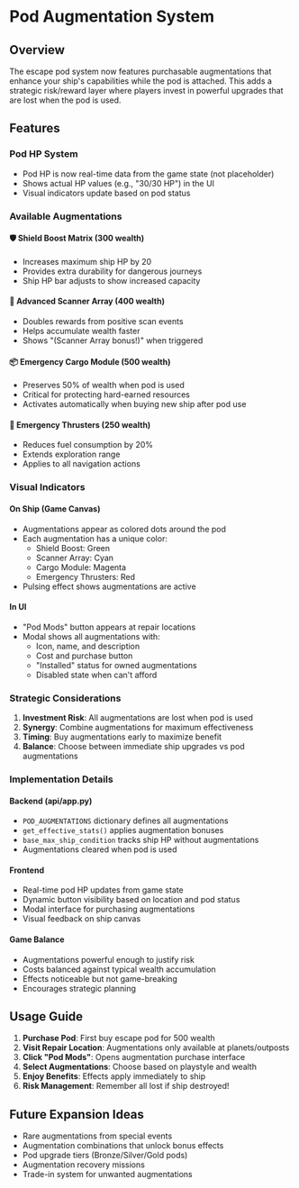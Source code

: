 # Pod Augmentation System

## Overview
The escape pod system now features purchasable augmentations that enhance your ship's capabilities while the pod is attached. This adds a strategic risk/reward layer where players invest in powerful upgrades that are lost when the pod is used.

## Features

### Pod HP System
- Pod HP is now real-time data from the game state (not placeholder)
- Shows actual HP values (e.g., "30/30 HP") in the UI
- Visual indicators update based on pod status

### Available Augmentations

#### 🛡️ Shield Boost Matrix (300 wealth)
- Increases maximum ship HP by 20
- Provides extra durability for dangerous journeys
- Ship HP bar adjusts to show increased capacity

#### 📡 Advanced Scanner Array (400 wealth)
- Doubles rewards from positive scan events
- Helps accumulate wealth faster
- Shows "(Scanner Array bonus!)" when triggered

#### 📦 Emergency Cargo Module (500 wealth)
- Preserves 50% of wealth when pod is used
- Critical for protecting hard-earned resources
- Activates automatically when buying new ship after pod use

#### 🚀 Emergency Thrusters (250 wealth)
- Reduces fuel consumption by 20%
- Extends exploration range
- Applies to all navigation actions

### Visual Indicators

#### On Ship (Game Canvas)
- Augmentations appear as colored dots around the pod
- Each augmentation has a unique color:
  - Shield Boost: Green
  - Scanner Array: Cyan
  - Cargo Module: Magenta
  - Emergency Thrusters: Red
- Pulsing effect shows augmentations are active

#### In UI
- "Pod Mods" button appears at repair locations
- Modal shows all augmentations with:
  - Icon, name, and description
  - Cost and purchase button
  - "Installed" status for owned augmentations
  - Disabled state when can't afford

### Strategic Considerations

1. **Investment Risk**: All augmentations are lost when pod is used
2. **Synergy**: Combine augmentations for maximum effectiveness
3. **Timing**: Buy augmentations early to maximize benefit
4. **Balance**: Choose between immediate ship upgrades vs pod augmentations

### Implementation Details

#### Backend (api/app.py)
- `POD_AUGMENTATIONS` dictionary defines all augmentations
- `get_effective_stats()` applies augmentation bonuses
- `base_max_ship_condition` tracks ship HP without augmentations
- Augmentations cleared when pod is used

#### Frontend
- Real-time pod HP updates from game state
- Dynamic button visibility based on location and pod status
- Modal interface for purchasing augmentations
- Visual feedback on ship canvas

#### Game Balance
- Augmentations powerful enough to justify risk
- Costs balanced against typical wealth accumulation
- Effects noticeable but not game-breaking
- Encourages strategic planning

## Usage Guide

1. **Purchase Pod**: First buy escape pod for 500 wealth
2. **Visit Repair Location**: Augmentations only available at planets/outposts
3. **Click "Pod Mods"**: Opens augmentation purchase interface
4. **Select Augmentations**: Choose based on playstyle and wealth
5. **Enjoy Benefits**: Effects apply immediately to ship
6. **Risk Management**: Remember all lost if ship destroyed!

## Future Expansion Ideas
- Rare augmentations from special events
- Augmentation combinations that unlock bonus effects
- Pod upgrade tiers (Bronze/Silver/Gold pods)
- Augmentation recovery missions
- Trade-in system for unwanted augmentations